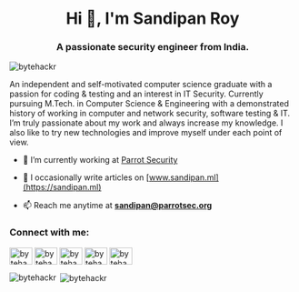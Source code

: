 <h1 align="center">Hi 👋, I'm Sandipan Roy</h1>
<h3 align="center">A passionate security engineer from India.</h3>

<p align="left"> <img src="https://komarev.com/ghpvc/?username=bytehackr" alt="bytehackr" /> </p>

An independent and self-motivated computer science graduate with a passion for coding & testing and an interest in IT Security. Currently pursuing M.Tech.
in Computer Science & Engineering with a demonstrated history of working in computer and network security, software testing & IT. I’m truly passionate
about my work and always increase my knowledge. I also like to try new technologies and improve myself under each point of view.

- 🔭 I’m currently working at [Parrot Security](https://parrotsec.org/)

- 📝 I occasionally write articles on [www.sandipan.ml](https://sandipan.ml)

- 📫 Reach me anytime at **sandipan@parrotsec.org**

<p align="left">
<h3 align="left">Connect with me:</h3>
<a href="https://twitter.com/bytehackr" target="blank"><img align="center" src="https://cdn.jsdelivr.net/npm/simple-icons@3.0.1/icons/twitter.svg" alt="bytehackr" height="30" width="40" /></a>
<a href="https://linkedin.com/in/bytehackr" target="blank"><img align="center" src="https://cdn.jsdelivr.net/npm/simple-icons@3.0.1/icons/linkedin.svg" alt="bytehackr" height="30" width="40" /></a>
<a href="https://fb.com/bytehackr" target="blank"><img align="center" src="https://cdn.jsdelivr.net/npm/simple-icons@3.0.1/icons/facebook.svg" alt="bytehackr" height="30" width="40" /></a>
<a href="https://instagram.com/bytehackr" target="blank"><img align="center" src="https://cdn.jsdelivr.net/npm/simple-icons@3.0.1/icons/instagram.svg" alt="bytehackr" height="30" width="40" /></a>
<a href="https://www.hackerrank.com/bytehackr" target="blank"><img align="center" src="https://cdn.jsdelivr.net/npm/simple-icons@3.0.1/icons/hackerrank.svg" alt="bytehackr" height="30" width="40" /></a>
</p>



<p><img align="left" src="https://github-readme-stats.vercel.app/api/top-langs/?username=bytehackr&layout=compact" alt="bytehackr" /></p>

<p>&nbsp;<img align="center" src="https://github-readme-stats.vercel.app/api?username=bytehackr&show_icons=true" alt="bytehackr" /></p>

